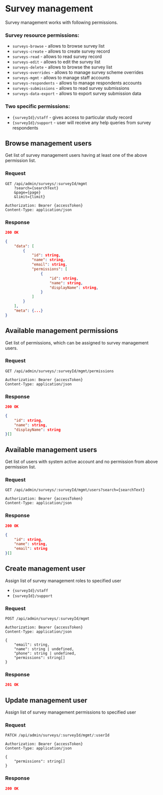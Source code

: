 # Survey management

Survey management works with following permissions.

### Survey resource permissions:

- `surveys-browse` - allows to browse survey list
- `surveys-create` - allows to create survey record
- `surveys-read` - allows to read survey record
- `surveys-edit` - allows to edit the survey list
- `surveys-delete` - allows to browse the survey list
- `surveys-overrides` - allows to manage survey scheme overrides
- `surveys-mgmt` - allows to manage staff accounts
- `surveys-respondents` - allows to manage respondents accounts
- `surveys-submissions` - allows to read survey submissions
- `surveys-data-export` - allows to export survey submission data

### Two specific permissions:

- `{surveyId}/staff` - gives access to particular study record
- `{surveyId}/support` - user will receive any help queries from survey respondents

## Browse management users

Get list of survey management users having at least one of the above permission list.

### Request

```http
GET /api/admin/surveys/:surveyId/mgmt
    ?search={searchText}
    &page={page}
    &limit={limit}

Authorization: Bearer {accessToken}
Content-Type: application/json
```

### Response

```json
200 OK

{
    "data": [
        {
            "id": string,
            "name": string,
            "email": string,
            "permissions": [
                {
                    "id": string,
                    "name": string,
                    "displayName": string,
                }
            ]
        }
    ],
    "meta": {...}
}
```

## Available management permissions

Get list of permissions, which can be assigned to survey management users.

### Request

```http
GET /api/admin/surveys/:surveyId/mgmt/permissions

Authorization: Bearer {accessToken}
Content-Type: application/json
```

### Response

```json
200 OK

{
    "id": string,
    "name": string,
    "displayName": string
}[]
```

## Available management users

Get list of users with system active account and no permission from above permission list.

### Request

```http
GET /api/admin/surveys/:surveyId/mgmt/users?search={searchText}

Authorization: Bearer {accessToken}
Content-Type: application/json
```

### Response

```json
200 OK

{
    "id": string,
    "name": string,
    "email": string
}[]
```

## Create management user

Assign list of survey management roles to specified user

* `{surveyId}/staff`
* `{surveyId}/support`

### Request

```http
POST /api/admin/surveys/:surveyId/mgmt

Authorization: Bearer {accessToken}
Content-Type: application/json

{
    "email": string,
    "name": string | undefined,
    "phone": string | undefined,
    "permissions": string[]
}
```

### Response

```json
201 OK
```

## Update management user

Assign list of survey management permissions to specified user

### Request

```http
PATCH /api/admin/surveys/:surveyId/mgmt/:userId

Authorization: Bearer {accessToken}
Content-Type: application/json

{
    "permissions": string[]
}
```

### Response

```json
200 OK
```
